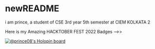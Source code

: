 # newREADME

i am prince, a student of CSE 3rd year 5th semester at CIEM KOLKATA 2

Here is my Amazing HACKTOBER FEST 2022 Badges -->> 

[![@prince08's Holopin board](https://holopin.me/prince08)](https://holopin.io/@prince08)
